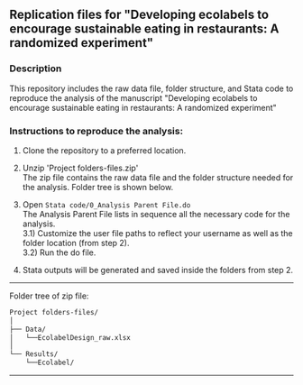 ## Replication files for "Developing ecolabels to encourage sustainable eating in restaurants: A randomized experiment"

### Description
This repository includes the raw data file, folder structure, and Stata code to reproduce the analysis of the manuscript "Developing ecolabels to encourage sustainable eating in restaurants: A randomized experiment"

### Instructions to reproduce the analysis:

1) Clone the repository to a preferred location.

2) Unzip 'Project folders-files.zip'  
The zip file contains the raw data file and the folder structure needed for the analysis. Folder tree is shown below.

3) Open `Stata code/0_Analysis Parent File.do`  
The Analysis Parent File lists in sequence all the necessary code for the analysis.  
3.1) Customize the user file paths to reflect your username as well as the folder location (from step 2).  
3.2) Run the do file.

4) Stata outputs will be generated and saved inside the folders from step 2.  

*****

Folder tree of zip file:

```bash
Project folders-files/
│
├── Data/
│   └──EcolabelDesign_raw.xlsx
│
└── Results/
    └──Ecolabel/
```

*****
